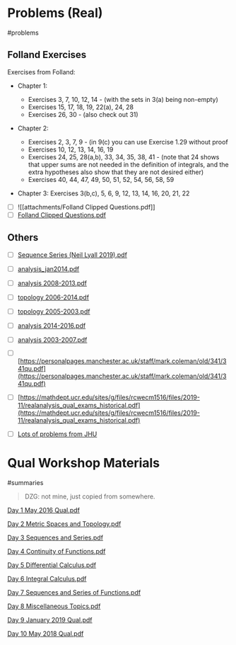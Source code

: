 # Problems (Real)

#problems 

## Folland Exercises
Exercises from Folland:

- Chapter 1:
  - Exercises 3, 7, 10, 12, 14 
		- (with the sets in 3(a) being non-empty)
  - Exercises 15, 17, 18, 19, 22(a), 24, 28
  - Exercises 26, 30 
		- (also check out 31)

- Chapter 2:
  - Exercises 2, 3, 7, 9 
		- (in 9(c) you can use Exercise 1.29 without proof
  - Exercises 10, 12, 13, 14, 16, 19
  - Exercises 24, 25, 28(a,b), 33, 34, 35, 38, 41 
		- (note that 24 shows that upper sums are not needed in the definition of integrals, and the extra hypotheses also show that they are not desired either)
  - Exercises 40, 44, 47, 49, 50, 51, 52, 54, 56, 58, 59

- Chapter 3:
  Exercises 3(b,c), 5, 6, 9, 12, 13, 14, 16, 20, 21, 22


- [ ] ![[attachments/Folland Clipped Questions.pdf]]
- [ ] [Folland Clipped Questions.pdf](attachments/Folland_Clipped_Questions.pdf)

## Others

- [ ] [Sequence Series (Neil Lyall 2019).pdf](attachments/Sequence_Series_(Neil_Lyall_2019).pdf)

- [ ] [analysis_jan2014.pdf](attachments/analysis_jan2014.pdf)

- [ ] [analysis 2008-2013.pdf](attachments/analysis_2008-2013.pdf)

- [ ] [topology 2006-2014.pdf](attachments/topology_2006-2014.pdf)

- [ ] [topology 2005-2003.pdf](attachments/topology_2005-2003.pdf)

- [ ] [analysis 2014-2016.pdf](attachments/analysis_2014-2016.pdf)

- [ ] [analysis 2003-2007.pdf](attachments/analysis_2003-2007.pdf)

- [ ] [https://personalpages.manchester.ac.uk/staff/mark.coleman/old/341/341qu.pdf](https://personalpages.manchester.ac.uk/staff/mark.coleman/old/341/341qu.pdf)

- [ ] [https://mathdept.ucr.edu/sites/g/files/rcwecm1516/files/2019-11/realanalysis_qual_exams_historical.pdf](https://mathdept.ucr.edu/sites/g/files/rcwecm1516/files/2019-11/realanalysis_qual_exams_historical.pdf)

- [ ]  [Lots of problems from JHU](https://math.jhu.edu/gradexam/analysisexams.pdf)

# Qual Workshop Materials

#summaries 

> DZG: not mine, just copied from somewhere.

[Day 1 May 2016 Qual.pdf](attachments/Day_1_May_2016_Qual.pdf)

[Day 2 Metric Spaces and Topology.pdf](attachments/Day_2_Metric_Spaces_and_Topology.pdf)

[Day 3 Sequences and Series.pdf](attachments/Day_3_Sequences_and_Series.pdf)

[Day 4 Continuity of Functions.pdf](attachments/Day_4_Continuity_of_Functions.pdf)

[Day 5 Differential Calculus.pdf](attachments/Day_5_Differential_Calculus.pdf)

[Day 6 Integral Calculus.pdf](attachments/Day_6_Integral_Calculus.pdf)

[Day 7 Sequences and Series of Functions.pdf](attachments/Day_7_Sequences_and_Series_of_Functions.pdf)

[Day 8 Miscellaneous Topics.pdf](attachments/Day_8_Miscellaneous_Topics.pdf)

[Day 9 January 2019 Qual.pdf](attachments/Day_9_January_2019_Qual.pdf)

[Day 10 May 2018 Qual.pdf](attachments/Day_10_May_2018_Qual.pdf)